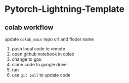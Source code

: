 # Pytorch-Lightning-Template

## colab workflow

update `colab_main` repo url and floder name
1. push local code to remote
2. open github notebook in colab
3. change to gpu
4. clone code to google drive
5. run
6. use `git pull` to update code